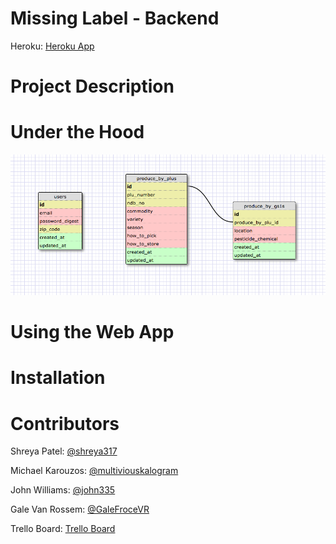Missing Label - Backend
===========

Heroku:
[Heroku App](https://vast-cliffs-6881.herokuapp.com/)

Project Description
===========



Under the Hood
===========



![schema](app/assets/images/missing_label_schema.png)

Using the Web App
===========



Installation
===========




Contributors
===========

Shreya Patel: [@shreya317](https://github.com/shreya317)

Michael Karouzos: [@multiviouskalogram](https://github.com/multiviouskalogram)

John Williams: [@john335](https://github.com/johnw335)

Gale Van Rossem: [@GaleFroceVR](https://github.com/GaleForceVR)

Trello Board:
[Trello Board](https://trello.com/b/6TTmZd4R/missing-label)

